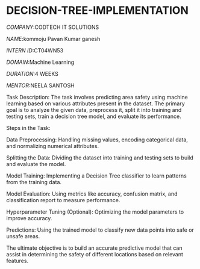 # DECISION-TREE-IMPLEMENTATION

*COMPANY*:CODTECH IT SOLUTIONS 

*NAME*:kommoju Pavan Kumar ganesh

*INTERN ID*:CT04WN53

*DOMAIN*:Machine Learning

*DURATION*:4 WEEKS

*MENTOR*:NEELA SANTOSH

Task Description:
The task involves predicting area safety using machine learning based on various attributes present in the dataset. The primary goal is to analyze the given data, preprocess it, split it into training and testing sets, train a decision tree model, and evaluate its performance.

Steps in the Task:

Data Preprocessing: Handling missing values, encoding categorical data, and normalizing numerical attributes.

Splitting the Data: Dividing the dataset into training and testing sets to build and evaluate the model.

Model Training: Implementing a Decision Tree classifier to learn patterns from the training data.

Model Evaluation: Using metrics like accuracy, confusion matrix, and classification report to measure performance.

Hyperparameter Tuning (Optional): Optimizing the model parameters to improve accuracy.

Predictions: Using the trained model to classify new data points into safe or unsafe areas.

The ultimate objective is to build an accurate predictive model that can assist in determining the safety of different locations based on relevant features.







